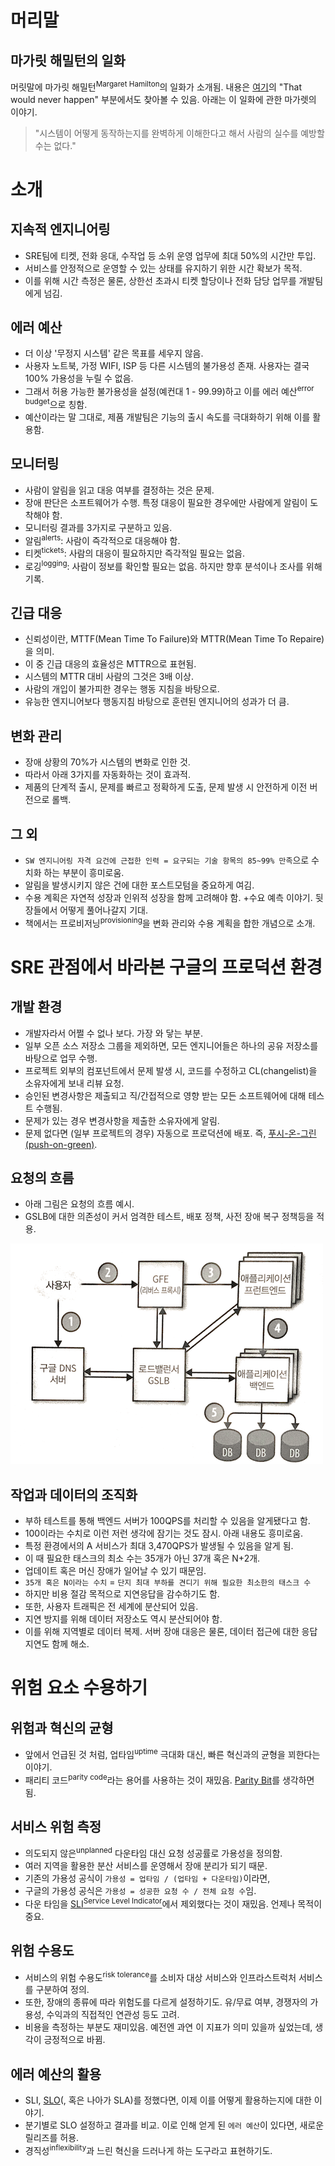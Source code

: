 # 머리말

## 마가릿 해밀턴의 일화

머릿말에 마가릿 해밀턴<sup>Margaret Hamilton</sup>의 일화가 소개됨. 내용은 [여기](https://www.wired.com/2015/10/margaret-hamilton-nasa-apollo/)의 "That would never happen" 부분에서도 찾아볼 수 있음. 아래는 이 일화에 관한 마가렛의 이야기.

>  "시스템이 어떻게 동작하는지를 완벽하게 이해한다고 해서 사람의 실수를 예방할 수는 없다."



# 소개

## 지속적 엔지니어링

-  SRE팀에 티켓, 전화 응대, 수작업 등 소위 운영 업무에 최대 50%의 시간만 투입.
-  서비스를 안정적으로 운영할 수 있는 상태를 유지하기 위한 시간 확보가 목적.
-  이를 위해 시간 측정은 물론, 상한선 초과시 티켓 할당이나 전화 담당 업무를 개발팀에게 넘김.

## 에러 예산

-  더 이상 '무정지 시스템' 같은 목표를 세우지 않음.
-  사용자 노트북, 가정 WIFI, ISP 등 다른 시스템의 불가용성 존재. 사용자는 결국 100% 가용성을 누릴 수 없음.
-  그래서 허용 가능한 불가용성을 설정(예컨대 1 - 99.99)하고 이를 에러 예산<sup>error budget</sup>으로 칭함.
-  예산이라는 말 그대로, 제품 개발팀은 기능의 출시 속도를 극대화하기 위해 이를 활용함.

## 모니터링

-  사람이 알림을 읽고 대응 여부를 결정하는 것은 문제.
-  장애 판단은 소프트웨어가 수행. 특정 대응이 필요한 경우에만 사람에게 알림이 도착해야 함.
-  모니터링 결과를 3가지로 구분하고 있음.
-  알림<sup>alerts</sup>: 사람이 즉각적으로 대응해야 함.
-  티켓<sup>tickets</sup>: 사람의 대응이 필요하지만 즉각적일 필요는 없음.
-  로깅<sup>logging</sup>: 사람이 정보를 확인할 필요는 없음. 하지만 향후 분석이나 조사를 위해 기록.

## 긴급 대응

-  신뢰성이란, MTTF(Mean Time To Failure)와 MTTR(Mean Time To Repaire)을 의미.
-  이 중 긴급 대응의 효율성은 MTTR으로 표현됨.
-  시스템의 MTTR 대비 사람의 그것은 3배 이상.
-  사람의 개입이 불가피한 경우는 행동 지침을 바탕으로.
-  유능한 엔지니어보다 행동지침 바탕으로 훈련된 엔지니어의 성과가 더 큼.

## 변화 관리

-  장애 상황의 70%가 시스템의 변화로 인한 것.
-  따라서 아래 3가지를 자동화하는 것이 효과적.
-  제품의 단계적 출시, 문제를 빠르고 정확하게 도출, 문제 발생 시 안전하게 이전 버전으로 롤백.

## 그 외

-  `SW 엔지니어링 자격 요건에 근접한 인력 = 요구되는 기술 항목의 85~99% 만족`으로 수치화 하는 부분이 흥미로움.
-  알림을 발생시키지 않은 건에 대한 포스트모텀을 중요하게 여김.
-  수용 계획은 자연적 성장과 인위적 성장을 함께 고려해야 함. +수요 예측 이야기. 뒷 장들에서 어떻게 풀어나갈지 기대.
-  책에서는 프로비저닝<sup>provisioning</sup>을 변화 관리와 수용 계획을 합한 개념으로 소개.

# SRE 관점에서 바라본 구글의 프로덕션 환경

## 개발 환경

-  개발자라서 어쩔 수 없나 보다. 가장 와 닿는 부분.
-  일부 오픈 소스 저장소 그룹을 제외하면, 모든 엔지니어들은 하나의 공유 저장소를 바탕으로 업무 수행.
-  프로젝트 외부의 컴포넌트에서 문제 발생 시, 코드를 수정하고 CL(changelist)을 소유자에게 보내 리뷰 요청.
-  승인된 변경사항은 제출되고 직/간접적으로 영향 받는 모든 소프트웨어에 대해 테스트 수행됨.
-  문제가 있는 경우 변경사항을 제출한 소유자에게 알림.
-  문제 없다면 (일부 프로젝트의 경우) 자동으로 프로덕션에 배포. 즉, [푸시-온-그린(push-on-green)](https://en.wikipedia.org/wiki/Push_on_green).

## 요청의 흐름

-  아래 그림은 요청의 흐름 예시.
-  GSLB에 대한 의존성이 커서 엄격한 테스트, 배포 정책, 사전 장애 복구 정책등을 적용.

![request flow](02-request-flow.png)

## 작업과 데이터의 조직화

-  부하 테스트를 통해 백엔드 서버가 100QPS를 처리할 수 있음을 알게됐다고 함.
-  100이라는 수치로 이런 저런 생각에 잠기는 것도 잠시. 아래 내용도 흥미로움.
-  특정 환경에서의 A 서비스가 최대 3,470QPS가 발생될 수 있음을 알게 됨.
-  이 때 필요한 태스크의 최소 수는 35개가 아닌 37개 혹은 N+2개.
-  업데이트 혹은 머신 장애가 일어날 수 있기 때문임.
-  `35개 혹은 N이라는 수치` = `단지 최대 부하를 견디기 위해 필요한 최소한의 태스크 수`
-  하지만 비용 절감 목적으로 지연응답을 감수하기도 함.
-  또한, 사용자 트래픽은 전 세계에 분산되어 있음.
-  지연 방지를 위해 데이터 저장소도 역시 분산되어야 함.
-  이를 위해 지역별로 데이터 복제. 서버 장애 대응은 물론, 데이터 접근에 대한 응답 지연도 함께 해소.


# 위험 요소 수용하기

## 위험과 혁신의 균형

- 앞에서 언급된 것 처럼, 업타임<sup>uptime</sup> 극대화 대신, 빠른 혁신과의 균형을 꾀한다는 이야기.
- 패리티 코드<sup>parity code</sup>라는 용어를 사용하는 것이 재밌음. [Parity Bit](https://en.wikipedia.org/wiki/Parity_bit)를 생각하면 됨.

## 서비스 위험 측정

- 의도되지 않은<sup>unplanned</sup> 다운타임 대신 요청 성공률로 가용성을 정의함.
- 여러 지역을 활용한 분산 서비스를 운영해서 장애 분리가 되기 때문.
- 기존의 가용성 공식이 `가용성 = 업타임 / (업타임 + 다운타임)`이라면,
- 구글의 가용성 공식은 `가용성 = 성공한 요청 수 / 전체 요청 수`임.
- 다운 타임을 [SLI<sup>Service Level Indicator</sup>](https://en.wikipedia.org/wiki/Service_level_indicator)에서 제외했다는 것이 재밌음. 언제나 목적이 중요.

## 위험 수용도

- 서비스의 위험 수용도<sup>risk tolerance</sup>를 소비자 대상 서비스와 인프라스트럭처 서비스를 구분하여 정의.
- 또한, 장애의 종류에 따라 위험도를 다르게 설정하기도. 유/무료 여부, 경쟁자의 가용성, 수익과의 직접적인 연관성 등도 고려.
- 비용을 측정하는 부분도 재미있음. 예전엔 과연 이 지표가 의미 있을까 싶었는데, 생각이 긍정적으로 바뀜.

## 에러 예산의 활용

- SLI, [SLO](https://en.wikipedia.org/wiki/Service_level_objective)(, 혹은 나아가 SLA)를 정했다면, 이제 이를 어떻게 활용하는지에 대한 이야기.
- 분기별로 SLO 설정하고 결과를 비교. 이로 인해 얻게 된 `에러 예산`이 있다면, 새로운 릴리즈를 허용.
- 경직성<sup>inflexibility</sup>과 느린 혁신을 드러나게 하는 도구라고 표현하기도.